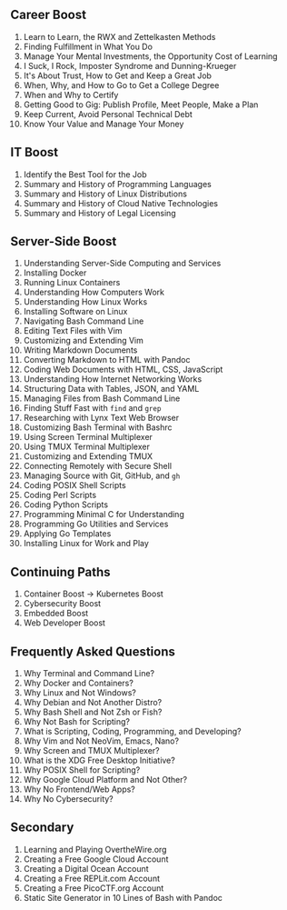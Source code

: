 ## Career Boost

1. Learn to Learn, the RWX and Zettelkasten Methods
1. Finding Fulfillment in What You Do
1. Manage Your Mental Investments, the Opportunity Cost of Learning
1. I Suck, I Rock, Imposter Syndrome and Dunning-Krueger
1. It's About Trust, How to Get and Keep a Great Job
1. When, Why, and How to Go to Get a College Degree
1. When and Why to Certify
1. Getting Good to Gig: Publish Profile, Meet People, Make a Plan
1. Keep Current, Avoid Personal Technical Debt
1. Know Your Value and Manage Your Money

## IT Boost

1. Identify the Best Tool for the Job 
1. Summary and History of Programming Languages
1. Summary and History of Linux Distributions
1. Summary and History of Cloud Native Technologies
1. Summary and History of Legal Licensing

## Server-Side Boost

1. Understanding Server-Side Computing and Services
1. Installing Docker
1. Running Linux Containers
1. Understanding How Computers Work
1. Understanding How Linux Works
1. Installing Software on Linux
1. Navigating Bash Command Line
1. Editing Text Files with Vim
1. Customizing and Extending Vim
1. Writing Markdown Documents
1. Converting Markdown to HTML with Pandoc
1. Coding Web Documents with HTML, CSS, JavaScript
1. Understanding How Internet Networking Works
1. Structuring Data with Tables, JSON, and YAML
1. Managing Files from Bash Command Line
1. Finding Stuff Fast with `find` and `grep`
1. Researching with Lynx Text Web Browser
1. Customizing Bash Terminal with Bashrc
1. Using Screen Terminal Multiplexer
1. Using TMUX Terminal Multiplexer
1. Customizing and Extending TMUX
1. Connecting Remotely with Secure Shell
1. Managing Source with Git, GitHub, and `gh`
1. Coding POSIX Shell Scripts
1. Coding Perl Scripts
1. Coding Python Scripts
1. Programming Minimal C for Understanding
1. Programming Go Utilities and Services
1. Applying Go Templates
1. Installing Linux for Work and Play

## Continuing Paths

1. Container Boost -> Kubernetes Boost
1. Cybersecurity Boost
1. Embedded Boost
1. Web Developer Boost

## Frequently Asked Questions

1. Why Terminal and Command Line?
1. Why Docker and Containers?
1. Why Linux and Not Windows?
1. Why Debian and Not Another Distro?
1. Why Bash Shell and Not Zsh or Fish?
1. Why Not Bash for Scripting?
1. What is Scripting, Coding, Programming, and Developing?
1. Why Vim and Not NeoVim, Emacs, Nano?
1. Why Screen and TMUX Multiplexer?
1. What is the XDG Free Desktop Initiative?
1. Why POSIX Shell for Scripting?
1. Why Google Cloud Platform and Not Other?
1. Why No Frontend/Web Apps?
1. Why No Cybersecurity?

## Secondary 

1. Learning and Playing OvertheWire.org 
1. Creating a Free Google Cloud Account
1. Creating a Digital Ocean Account
1. Creating a Free REPLit.com Account
1. Creating a Free PicoCTF.org Account
1. Static Site Generator in 10 Lines of Bash with Pandoc
   
